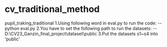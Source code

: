 # cv_traditional_method
pupil_traking_traditional
1.Using following word in eval.py to run the code:
--python eval.py
2.You have to set the following path to run the datasets:
--D:\CV23_Ganzin_final_project\dataset\public
3.Put the datasets s1~s4 into 'public'
